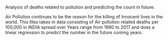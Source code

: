 Analysis of deaths related to pollution and predicting the count in future.

Air Pollution continues to be the reason for the killing of Innocent lives in the world. 
This files takes in data consisting of Air pollution related deaths per 100,000 in INDIA spread over Years range from 1990 to 2017 and does a linear regression to predict the number in the future coming years. 
